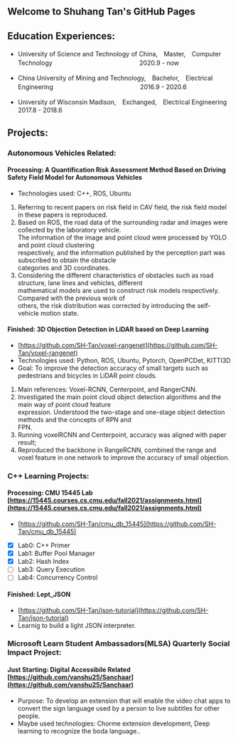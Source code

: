 ## Welcome to Shuhang Tan's GitHub Pages

## Education Experiences:

  *  University of Science and Technology of China,　Master,　Computer Technology　　　　　　　　　　　　　　2020.9 - now

  *  China University of Mining and Technology,　Bachelor,　Electrical Engineering　　　　　　　　　　　　　　2016.9 - 2020.6

  *  University of Wisconsin Madison,　Exchanged,　Electrical Engineering　　　　　　　　　　　　　　　　　　2017.8 - 2018.6  

## Projects:
  ### Autonomous Vehicles Related:  
  #### Processing: A Quantification Risk Assessment Method Based on Driving Safety Field Model for Autonomous Vehicles  
   - Technologies used: C++, ROS, Ubuntu  
   1. Referring to recent papers on risk field in CAV field, the risk field model in these papers is reproduced.  
   2. Based on ROS, the road data of the surrounding radar and images were collected by the laboratory vehicle.  
      The information of the image and point cloud were processed by YOLO and point cloud clustering  
      respectively, and the information published by the perception part was subscribed to obtain the obstacle  
      categories and 3D coordinates.  
   3. Considering the different characteristics of obstacles such as road structure, lane lines and vehicles, different  
      mathematical models are used to construct risk models respectively. Compared with the previous work of  
      others, the risk distribution was corrected by introducing the self-vehicle motion state.  
   
 #### Finished: 3D Objection Detection in LiDAR based on Deep Learning  
   - [https://github.com/SH-Tan/voxel-rangenet](https://github.com/SH-Tan/voxel-rangenet)  
   -    Technologies used: Python, ROS, Ubuntu, Pytorch, OpenPCDet, KITTI3D  
   -    Goal: To improve the detection accuracy of small targets such as pedestrians and bicycles in LiDAR point clouds.  
   1.    Main references: Voxel-RCNN, Centerpoint, and RangerCNN.  
   2.    Investigated the main point cloud object detection algorithms and the main way of point cloud feature  
         expression. Understood the two-stage and one-stage object detection methods and the concepts of RPN and  
         FPN.  
   3.    Running voxelRCNN and Centerpoint, accuracy was aligned with paper result;  
   4.    Reproduced the backbone in RangeRCNN, combined the range and voxel feature in one network to improve
         the accuracy of small objection.  
 ###  C++ Learning Projects:  
 #### Processing: CMU 15445 Lab [https://15445.courses.cs.cmu.edu/fall2021/assignments.html](https://15445.courses.cs.cmu.edu/fall2021/assignments.html)  
   - [https://github.com/SH-Tan/cmu_db_15445](https://github.com/SH-Tan/cmu_db_15445)
   - [x] Lab0:  C++ Primer
   - [x] Lab1:  Buffer Pool Manager
   - [x] Lab2:  Hash Index
   - [ ] Lab3:  Query Execution
   - [ ] Lab4:  Concurrency Control  
#### Finished: Lept_JSON  
   - [https://github.com/SH-Tan/json-tutorial](https://github.com/SH-Tan/json-tutorial)
   - Learnig to build a light JSON interpreter.  
###  Microsoft Learn Student Ambassadors(MLSA) Quarterly Social Impact Project:  
#### Just Starting: Digital Accessibile Related [https://github.com/vanshu25/Sanchaar](https://github.com/vanshu25/Sanchaar)  
   - Purpose: To develop an extension that will enable the video chat apps to convert the sign language used by a person to live subtitles for other people.  
   - Maybe used technologies: Chorme extension development, Deep learning to recognize the boda language..
